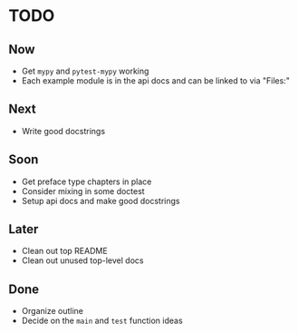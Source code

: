 # TODO

## Now

- Get `mypy` and `pytest-mypy` working
- Each example module is in the api docs and can be linked to via "Files:"

## Next

- Write good docstrings

## Soon

- Get preface type chapters in place
- Consider mixing in some doctest
- Setup api docs and make good docstrings

## Later

- Clean out top README
- Clean out unused top-level docs

## Done

- Organize outline
- Decide on the `main` and `test` function ideas

